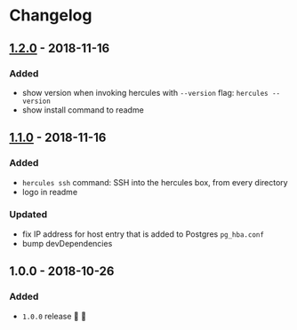 # Changelog

## [1.2.0](https://github.com/fs-opensource/hercules/compare/v1.1.0...v1.2.0) - 2018-11-16

### Added
- show version when invoking hercules with `--version` flag: `hercules --version`
- show install command to readme


## [1.1.0](https://github.com/fs-opensource/hercules/compare/v1.0.0...v1.1.0) - 2018-11-16

### Added
- `hercules ssh` command: SSH into the hercules box, from every directory
- logo in readme

### Updated
- fix IP address for host entry that is added to Postgres `pg_hba.conf`
- bump devDependencies


## 1.0.0 - 2018-10-26

### Added
- `1.0.0` release 🚀 🎉
